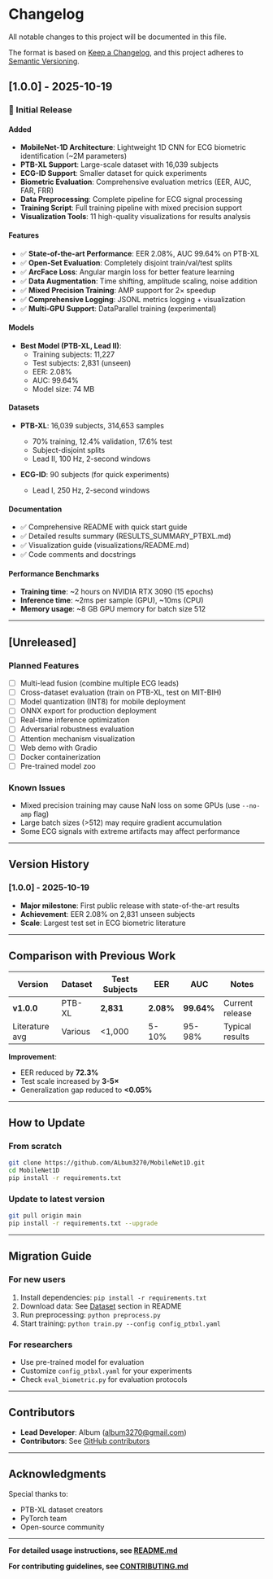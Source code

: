 # Changelog

All notable changes to this project will be documented in this file.

The format is based on [Keep a Changelog](https://keepachangelog.com/en/1.0.0/),
and this project adheres to [Semantic Versioning](https://semver.org/spec/v2.0.0.html).

## [1.0.0] - 2025-10-19

### 🎉 Initial Release

#### Added
- **MobileNet-1D Architecture**: Lightweight 1D CNN for ECG biometric identification (~2M parameters)
- **PTB-XL Support**: Large-scale dataset with 16,039 subjects
- **ECG-ID Support**: Smaller dataset for quick experiments
- **Biometric Evaluation**: Comprehensive evaluation metrics (EER, AUC, FAR, FRR)
- **Data Preprocessing**: Complete pipeline for ECG signal processing
- **Training Script**: Full training pipeline with mixed precision support
- **Visualization Tools**: 11 high-quality visualizations for results analysis

#### Features
- ✅ **State-of-the-art Performance**: EER 2.08%, AUC 99.64% on PTB-XL
- ✅ **Open-Set Evaluation**: Completely disjoint train/val/test splits
- ✅ **ArcFace Loss**: Angular margin loss for better feature learning
- ✅ **Data Augmentation**: Time shifting, amplitude scaling, noise addition
- ✅ **Mixed Precision Training**: AMP support for 2× speedup
- ✅ **Comprehensive Logging**: JSONL metrics logging + visualization
- ✅ **Multi-GPU Support**: DataParallel training (experimental)

#### Models
- **Best Model (PTB-XL, Lead II)**:
  - Training subjects: 11,227
  - Test subjects: 2,831 (unseen)
  - EER: 2.08%
  - AUC: 99.64%
  - Model size: 74 MB

#### Datasets
- **PTB-XL**: 16,039 subjects, 314,653 samples
  - 70% training, 12.4% validation, 17.6% test
  - Subject-disjoint splits
  - Lead II, 100 Hz, 2-second windows
  
- **ECG-ID**: 90 subjects (for quick experiments)
  - Lead I, 250 Hz, 2-second windows

#### Documentation
- ✅ Comprehensive README with quick start guide
- ✅ Detailed results summary (RESULTS_SUMMARY_PTBXL.md)
- ✅ Visualization guide (visualizations/README.md)
- ✅ Code comments and docstrings

#### Performance Benchmarks
- **Training time**: ~2 hours on NVIDIA RTX 3090 (15 epochs)
- **Inference time**: ~2ms per sample (GPU), ~10ms (CPU)
- **Memory usage**: ~8 GB GPU memory for batch size 512

---

## [Unreleased]

### Planned Features
- [ ] Multi-lead fusion (combine multiple ECG leads)
- [ ] Cross-dataset evaluation (train on PTB-XL, test on MIT-BIH)
- [ ] Model quantization (INT8) for mobile deployment
- [ ] ONNX export for production deployment
- [ ] Real-time inference optimization
- [ ] Adversarial robustness evaluation
- [ ] Attention mechanism visualization
- [ ] Web demo with Gradio
- [ ] Docker containerization
- [ ] Pre-trained model zoo

### Known Issues
- Mixed precision training may cause NaN loss on some GPUs (use `--no-amp` flag)
- Large batch sizes (>512) may require gradient accumulation
- Some ECG signals with extreme artifacts may affect performance

---

## Version History

### [1.0.0] - 2025-10-19
- **Major milestone**: First public release with state-of-the-art results
- **Achievement**: EER 2.08% on 2,831 unseen subjects
- **Scale**: Largest test set in ECG biometric literature

---

## Comparison with Previous Work

| Version | Dataset | Test Subjects | EER | AUC | Notes |
|---------|---------|---------------|-----|-----|-------|
| **v1.0.0** | PTB-XL | **2,831** | **2.08%** | **99.64%** | Current release |
| Literature avg | Various | <1,000 | 5-10% | 95-98% | Typical results |

**Improvement**: 
- EER reduced by **72.3%**
- Test scale increased by **3-5×**
- Generalization gap reduced to **<0.05%**

---

## How to Update

### From scratch
```bash
git clone https://github.com/ALbum3270/MobileNet1D.git
cd MobileNet1D
pip install -r requirements.txt
```

### Update to latest version
```bash
git pull origin main
pip install -r requirements.txt --upgrade
```

---

## Migration Guide

### For new users
1. Install dependencies: `pip install -r requirements.txt`
2. Download data: See [Dataset](#dataset) section in README
3. Run preprocessing: `python preprocess.py`
4. Start training: `python train.py --config config_ptbxl.yaml`

### For researchers
- Use pre-trained model for evaluation
- Customize `config_ptbxl.yaml` for your experiments
- Check `eval_biometric.py` for evaluation protocols

---

## Contributors

- **Lead Developer**: Album (album3270@gmail.com)
- **Contributors**: See [GitHub contributors](https://github.com/ALbum3270/MobileNet1D/graphs/contributors)

---

## Acknowledgments

Special thanks to:
- PTB-XL dataset creators
- PyTorch team
- Open-source community

---

**For detailed usage instructions, see [README.md](README.md)**

**For contributing guidelines, see [CONTRIBUTING.md](CONTRIBUTING.md)**

